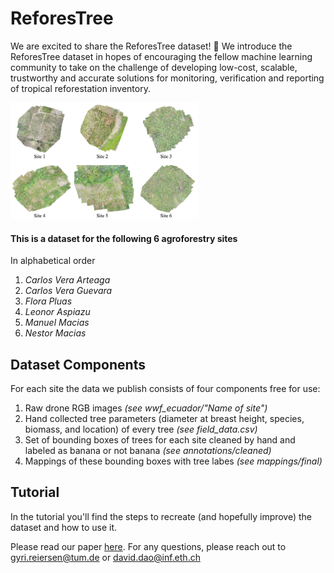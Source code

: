 # ReforesTree

We are excited to share the ReforesTree dataset! 🎉
We introduce the ReforesTree dataset in hopes of encouraging the fellow machine learning community to take on the challenge of developing low-cost, scalable, trustworthy and accurate solutions for monitoring, verification and reporting of tropical reforestation inventory. 

<img src="utils/illustrations/all_sites.png" alt="illustration of all sites" width="300"/>

#### This is a dataset for the following 6 agroforestry sites
In alphabetical order
1. _Carlos Vera Arteaga_
2. _Carlos Vera Guevara_
3. _Flora Pluas_
4. _Leonor Aspiazu_
5. _Manuel Macias_
6. _Nestor Macias_


## Dataset Components
For each site the data we publish consists of four components free for use:
1. Raw drone RGB images _(see wwf_ecuador/"Name of site")_
2. Hand collected tree parameters (diameter at breast height, species, biomass, and location) of every tree _(see field_data.csv)_
3. Set of bounding boxes of trees for each site cleaned by hand and labeled as banana or not banana _(see annotations/cleaned)_
4. Mappings of these bounding boxes with tree labes _(see mappings/final)_

## Tutorial
In the tutorial you'll find the steps to recreate (and hopefully improve) the dataset and how to use it. 

Please read our paper [here](https://arxiv.org/abs/2201.11192).
For any questions, please reach out to gyri.reiersen@tum.de or david.dao@inf.eth.ch
